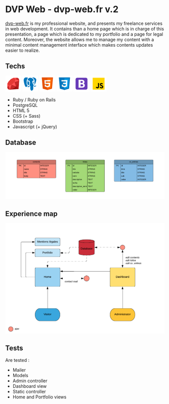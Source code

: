 # DVP Web - dvp-web.fr v.2

[dvp-web.fr](https://www.dvp-web.fr) is my professional website, and presents my freelance services in web development. It contains than a home page which is in charge of this presentation, a page which is dedicated to my portfolio and a page for legal content. Moreover, the website allows me to manage my content with a minimal content management interface which makes contents updates easier to realize.

## Techs

![ruby](/readme/ruby.png) ![postgre](/readme/postgre.png) ![html](/readme/html.png) ![css](/readme/css.png) ![bootstrap](/readme/bootstrap.png) ![js](/readme/js.png)

- Ruby / Ruby on Rails 
- PostgreSQL 
- HTML 5 
- CSS (+ Sass) 
- Bootstrap 
- Javascript (+ jQuery) 

## Database

![ERD](/readme/erd.png)

## Experience map

![XP map](/readme/xpm.png)

## Tests

Are tested :
- Mailer
- Models
- Admin controller
- Dashboard view
- Static controller
- Home and Portfolio views